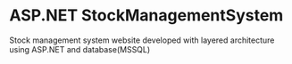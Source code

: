 # ASP.NET StockManagementSystem
 Stock management system website developed with layered architecture using ASP.NET and database(MSSQL)
